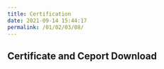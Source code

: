 ```yaml
---
title: Certification
date: 2021-09-14 15:44:17
permalink: /01/02/03/08/
---
```

## Certificate and Ceport Download



